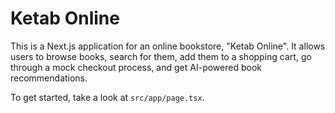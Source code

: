 # Ketab Online

This is a Next.js application for an online bookstore, "Ketab Online". It allows users to browse books, search for them, add them to a shopping cart, go through a mock checkout process, and get AI-powered book recommendations.

To get started, take a look at `src/app/page.tsx`.
